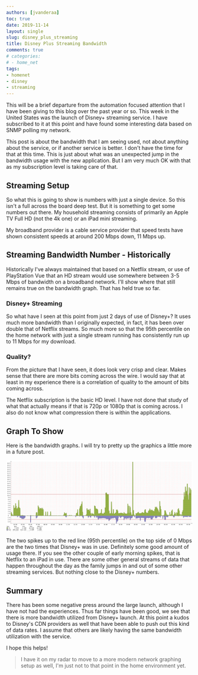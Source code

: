 ```yaml
---
authors: [jvanderaa]
toc: true
date: 2019-11-14
layout: single
slug: disney_plus_streaming
title: Disney Plus Streaming Bandwidth
comments: true
# categories:
# - home_net
tags:
- homenet
- disney
- streaming
---
```


This will be a brief departure from the automation focused attention that I have been giving to this blog over the past year or so. This week in the United States was the launch of Disney+ streaming service. I have subscribed to it at this point and have found some interesting data based on SNMP polling my network.  

This post is about the bandwidth that I am seeing used, not about anything about the service, or if another service is better. I don't have the time for that at this time. This is just about what was an unexpected jump in the bandwidth usage with the new application. But I am very much OK with that as my subscription level is taking care of that.

<!-- more -->

## Streaming Setup

So what this is going to show is numbers with just a single device. So this isn't a full across the board deep test. But it is something to get some numbers out there. My household streaming consists of primarily an Apple TV Full HD (not the 4k one) or an iPad mini streaming.  

My broadband provider is a cable service provider that speed tests have shown consistent speeds at around 200 Mbps down, 11 Mbps up.

## Streaming Bandwidth Number - Historically

Historically I've always maintained that based on a Netflix stream, or use of PlayStation Vue that an HD stream would use somewhere between 3-5 Mbps of bandwidth on a broadband network. I'll show where that still remains true on the bandwidth graph. That has held true so far.

### Disney+ Streaming

So what have I seen at this point from just 2 days of use of Disney+? It uses much more bandwidth than I originally expected, in fact, it has been over double that of Netflix streams. So much more so that the 95th percentile on the home network with just a single stream running has consistently run up to 11 Mbps for my download.

### Quality?

From the picture that I have seen, it does look very crisp and clear. Makes sense that there are more bits coming across the wire. I would say that at least in my experience there is a correlation of quality to the amount of bits coming across.  

The Netflix subscription is the basic HD level. I have not done that study of what that actually means if that is 720p or 1080p that is coming across. I also do not know what compression there is within the applications.  

## Graph To Show

Here is the bandwidth graphs. I will try to pretty up the graphics a little more in a future post.

![Graph from LibreNMS](../../images/2019/12/disney_plus_bandwidth.png)  

The two spikes up to the red line (95th percentile) on the top side of 0 Mbps are the two times that Disney+ was in use. Definitely some good amount of usage there. If you see the other couple of early morning spikes, that is Netflix to an iPad in use. There are some other general streams of data that happen throughout the day as the family jumps in and out of some other streaming services. But nothing close to the Disney+ numbers.  

## Summary

There has been some negative press around the large launch, although I have not had the experiences. Thus far things have been good, we see that there is more bandwidth utilized from Disney+ launch. At this point a kudos to Disney's CDN providers as well that have been able to push out this kind of data rates. I assume that others are likely having the same bandwidth utilization with the service.  

I hope this helps!

> I have it on my radar to move to a more modern network graphing setup as well, I'm just not to that point in the home environment yet.
